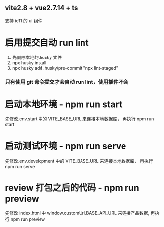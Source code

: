 ## vite2.8 + vue2.7.14 + ts

支持 ie11 的 ui 组件

# 启用提交自动 run lint

1. 先删除本地的.husky 文件
2. npx husky install
3. npx husky add .husky/pre-commit "npx lint-staged"

### 只有使用 git 命令提交才会自动 run lint，使用插件不会

# 启动本地环境 - npm run start

先修改.env.start 中的 VITE_BASE_URL 来连接本地数据库， 再执行 npm run start

# 启动测试环境 - npm run serve

先修改.env.development 中的 VITE_BASE_URL 来连接本地数据库， 再执行 npm run serve

# review 打包之后的代码 - npm run preview

先修改 index.html 中 window.customUrl.BASE_API_URL 来链接产品数据, 再执行 npm run preview
